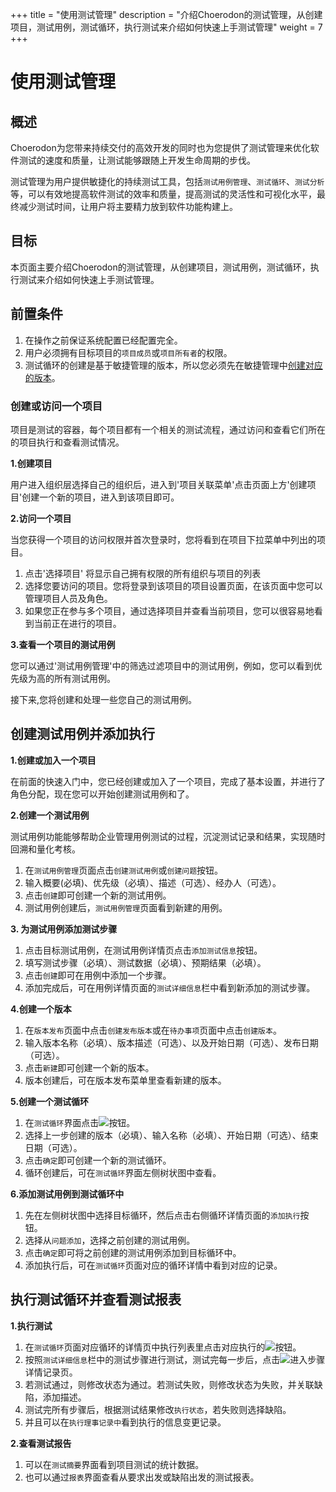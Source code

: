 ﻿+++
title = "使用测试管理"
description = "介绍Choerodon的测试管理，从创建项目，测试用例，测试循环，执行测试来介绍如何快速上手测试管理"
weight = 7
+++


# 使用测试管理
## 概述
Choerodon为您带来持续交付的高效开发的同时也为您提供了测试管理来优化软件测试的速度和质量，让测试能够跟随上开发生命周期的步伐。

测试管理为用户提供敏捷化的持续测试工具，包括`测试用例管理`、`测试循环`、`测试分析`等，可以有效地提高软件测试的效率和质量，提高测试的灵活性和可视化水平，最终减少测试时间，让用户将主要精力放到软件功能构建上。

## 目标

本页面主要介绍Choerodon的测试管理，从创建项目，测试用例，测试循环，执行测试来介绍如何快速上手测试管理。

## 前置条件

1. 在操作之前保证系统配置已经配置完全。
1. 用户必须拥有目标项目的`项目成员`或`项目所有者`的权限。
1. 测试循环的创建是基于敏捷管理的版本，所以您必须先在敏捷管理中[创建对应的版本](../../user-guide/agile/backlog/version#创建版本)。

### 创建或访问一个项目
 
项目是测试的容器，每个项目都有一个相关的测试流程，通过访问和查看它们所在的项目执行和查看测试情况。 

**1.创建项目**

用户进入组织层选择自己的组织后，进入到'项目关联菜单'点击页面上方'创建项目'创建一个新的项目，进入到该项目即可。

**2.访问一个项目**

当您获得一个项目的访问权限并首次登录时，您将看到在项目下拉菜单中列出的项目。

1. 点击'选择项目' 将显示自己拥有权限的所有组织与项目的列表
1. 选择您要访问的项目。您将登录到该项目的项目设置页面，在该页面中您可以管理项目人员及角色。
1. 如果您正在参与多个项目，通过选择项目并查看当前项目，您可以很容易地看到当前正在进行的项目。

**3.查看一个项目的测试用例**

您可以通过'测试用例管理'中的筛选过滤项目中的测试用例，例如，您可以看到优先级为高的所有测试用例。

接下来,您将创建和处理一些您自己的测试用例。

## 创建测试用例并添加执行

**1.创建或加入一个项目**

在前面的快速入门中，您已经创建或加入了一个项目，完成了基本设置，并进行了角色分配，现在您可以开始创建测试用例和了。

**2.创建一个测试用例**

测试用例功能能够帮助企业管理用例测试的过程，沉淀测试记录和结果，实现随时回溯和量化考核。

1. 在`测试用例管理`页面点击`创建测试用例`或`创建问题`按钮。
1. 输入概要(必填)、优先级（必填）、描述（可选）、经办人（可选）。
1. 点击`创建`即可创建一个新的测试用例。
1. 测试用例创建后，`测试用例管理`页面看到新建的用例。

**3. 为测试用例添加测试步骤**

1. 点击目标测试用例，在测试用例详情页点击`添加测试信息`按钮。
1. 填写测试步骤（必填）、测试数据（必填）、预期结果（必填）。
1. 点击`创建`即可在用例中添加一个步骤。
1. 添加完成后，可在用例详情页面的`测试详细信息`栏中看到新添加的测试步骤。

**4.创建一个版本**

1. 在`版本发布`页面中点击`创建发布版本`或在`待办事项`页面中点击`创建版本`。
1. 输入版本名称（必填）、版本描述（可选）、以及开始日期（可选）、发布日期（可选）。
1. 点击`新建`即可创建一个新的版本。
1. 版本创建后，可在版本发布菜单里查看新建的版本。

**5.创建一个测试循环**

1. 在`测试循环`界面点击![](/img/docs/user-guide/test-management/case-management/add-cycle-button.jpg)按钮。
1. 选择上一步创建的版本（必填）、输入名称（必填）、开始日期（可选）、结束日期（可选）。
1. 点击`确定`即可创建一个新的测试循环。
1. 循环创建后，可在`测试循环`界面左侧树状图中查看。

**6.添加测试用例到测试循环中**

1. 先在左侧树状图中选择目标循环，然后点击右侧循环详情页面的`添加执行`按钮。
1. 选择从`问题添加`，选择之前创建的测试用例。
1. 点击`确定`即可将之前创建的测试用例添加到目标循环中。
1. 添加执行后，可在`测试循环`页面对应的循环详情中看到对应的记录。

## 执行测试循环并查看测试报表

**1.执行测试**

1. 在`测试循环`页面对应循环的详情页中执行列表里点击对应执行的![](/img/docs/user-guide/test-management/case-management/execution-button.jpg)按钮。
1. 按照`测试详细信息`栏中的测试步骤进行测试，测试完每一步后，点击![](/docs/user-guide/development-pipeline/image/update_env_button.png)进入步骤详情记录页。
1. 若测试通过，则修改状态为通过。若测试失败，则修改状态为失败，并关联缺陷，添加描述。
1. 测试完所有步骤后，根据测试结果修改`执行状态`，若失败则选择缺陷。
1. 并且可以在`执行理事记录中`看到执行的信息变更记录。

**2.查看测试报告**

1. 可以在`测试摘要`界面看到项目测试的统计数据。
1. 也可以通过`报表`界面查看从要求出发或缺陷出发的测试报表。